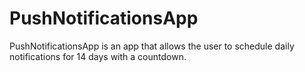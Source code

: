 # PushNotificationsApp

PushNotificationsApp is an app that allows the user to schedule daily notifications for 14 days with a countdown.




